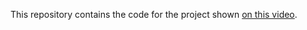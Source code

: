 This repository contains the code for the project shown [on this video](https://www.youtube.com/watch?v=RqZBUcj5Is8).